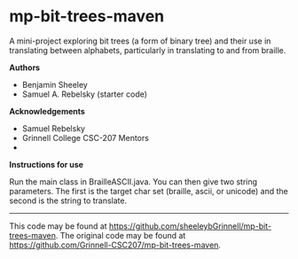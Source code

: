 # mp-bit-trees-maven

A mini-project exploring bit trees (a form of binary tree) and their use in translating between alphabets, particularly in translating to and from braille.

**Authors**

* Benjamin Sheeley
* Samuel A. Rebelsky (starter code)

**Acknowledgements**

* Samuel Rebelsky
* Grinnell College CSC-207 Mentors
*

**Instructions for use**

Run the main class in BrailleASCII.java. You can then give two string parameters. The first is the target char set (braille, ascii, or unicode) and the second is the string to translate.

---

This code may be found at <https://github.com/sheeleybGrinnell/mp-bit-trees-maven>. The original code may be found at <https://github.com/Grinnell-CSC207/mp-bit-trees-maven>.
